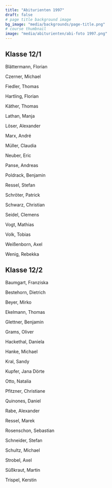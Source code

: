 ```yaml
---
title: "Abiturienten 1997"
draft: false
# page title background image
bg_image: "media/backgrounds/page-title.png"
# course thumbnail
image: "media/abiturienten/abi-foto 1997.png"
---
```


## Klasse 12/1

Blättermann, Florian

Czerner, Michael

Fiedler, Thomas

Hartling, Florian

Käther, Thomas

Lathan, Manja

Löser, Alexander

Marx, André

Müller, Claudia

Neuber, Eric

Panse, Andreas

Poldrack, Benjamin

Ressel, Stefan

Schröter, Patrick

Schwarz, Christian

Seidel, Clemens

Vogt, Mathias

Volk, Tobias

Weißenborn, Axel

Wenig, Rebekka

## Klasse 12/2

Baumgart, Franziska

Bestehorn, Dietrich

Beyer, Mirko

Ekelmann, Thomas

Glettner, Benjamin

Grams, Oliver

Hackethal, Daniela

Hanke, Michael

Kral, Sandy

Kupfer, Jana Dörte

Otto, Natalia

Pfitzner, Christiane

Quinones, Daniel

Rabe, Alexander

Ressel, Marek

Rosenschon, Sebastian

Schneider, Stefan

Schultz, Michael

Strobel, Axel

Süßkraut, Martin

Trispel, Kerstin
